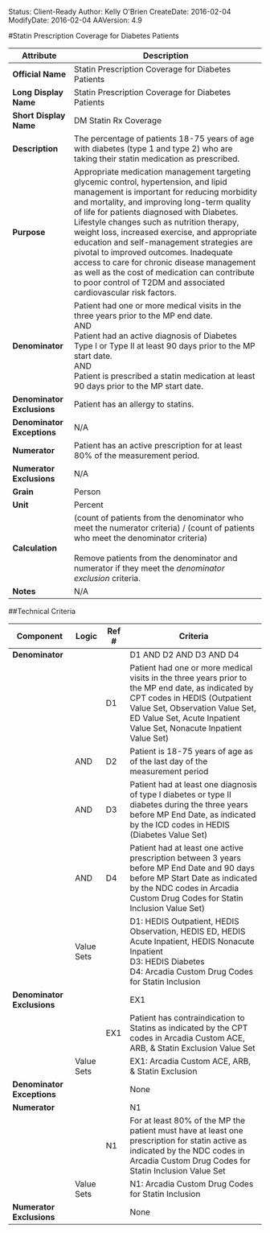 Status: Client-Ready
Author: Kelly O'Brien
CreateDate: 2016-02-04
ModifyDate: 2016-02-04
AAVersion: 4.9

#Statin Prescription Coverage for Diabetes Patients

| Attribute | Description |
| --------- | ----------- |
| **Official Name** | Statin Prescription Coverage for Diabetes Patients |
| **Long Display Name** | Statin Prescription Coverage for Diabetes Patients |
| **Short Display Name** | DM Statin Rx Coverage |
| **Description** | The percentage of patients 18-75 years of age with diabetes (type 1 and type 2) who are taking their statin medication as prescribed. |
| **Purpose** | Appropriate medication management targeting glycemic control, hypertension, and lipid management is important for reducing morbidity and mortality, and improving long-term quality of life for patients diagnosed with Diabetes. Lifestyle changes such as nutrition therapy, weight loss, increased exercise, and appropriate education and self-management strategies are pivotal to improved outcomes. Inadequate access to care for chronic disease management as well as the cost of medication can contribute to poor control of T2DM and associated cardiovascular risk factors. |
| **Denominator** | Patient had one or more medical visits in the three years prior to the MP end date.<br>AND<br>Patient had an active diagnosis of Diabetes Type I or Type II at least 90 days prior to the MP start date.<br>AND<br>Patient is prescribed a statin medication at least 90 days prior to the MP start date. |
| **Denominator Exclusions** | Patient has an allergy to statins. |
| **Denominator Exceptions** | N/A |
| **Numerator** | Patient has an active prescription for at least 80% of the measurement period. |
| **Numerator Exclusions** | N/A |
| **Grain** | Person |
| **Unit** | Percent |
| **Calculation** | (count of patients from the denominator who meet the numerator criteria) / (count of patients who meet the denominator criteria)<br><br>Remove patients from the denominator and numerator if they meet the *denominator exclusion* criteria. |
| **Notes** | N/A |


##Technical Criteria

| Component | Logic | Ref # | Criteria |
| --------- | ----- | ----- | -------- |
| **Denominator** | | | D1 AND D2 AND D3 AND D4 |
| |  | D1 | Patient had one or more medical visits in the three years prior to the MP end date, as indicated by CPT codes in HEDIS (Outpatient Value Set, Observation Value Set, ED Value Set, Acute Inpatient Value Set, Nonacute Inpatient Value Set) |
| | AND | D2 | Patient is 18-75 years of age as of the last day of the measurement period |
| | AND | D3 | Patient had at least one diagnosis of type I diabetes or type II diabetes during the three years before MP End Date, as indicated by the ICD codes in HEDIS (Diabetes Value Set) |
| | AND | D4 | Patient had at least one active prescription between 3 years before MP End Date and 90 days before MP Start Date as indicated by the NDC codes in Arcadia Custom Drug Codes for Statin Inclusion Value Set) |
| | Value Sets | | D1: HEDIS Outpatient, HEDIS Observation, HEDIS ED, HEDIS Acute Inpatient, HEDIS Nonacute Inpatient<br>D3: HEDIS Diabetes<br>D4: Arcadia Custom Drug Codes for Statin Inclusion |
| **Denominator Exclusions** | | | EX1 |
| |  | EX1 | Patient has contraindication to Statins as indicated by the CPT codes in Arcadia Custom ACE, ARB, & Statin Exclusion Value Set |
| | Value Sets | | EX1: Arcadia Custom ACE, ARB, & Statin Exclusion |
| **Denominator Exceptions** | | | None |
| **Numerator** | | | N1 |
| |  | N1 | For at least 80% of the MP the patient must have at least one prescription for statin active as indicated by the NDC codes in Arcadia Custom Drug Codes for Statin Inclusion Value Set |
| | Value Sets | | N1: Arcadia Custom Drug Codes for Statin Inclusion |
| **Numerator Exclusions** | | | None |

